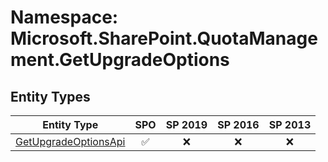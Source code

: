 # Namespace: Microsoft.SharePoint.QuotaManagement.GetUpgradeOptions

## Entity Types

Entity Type | SPO | SP 2019 | SP 2016 | SP 2013
----------|:---:|:-------:|:-------:|:-------:
[GetUpgradeOptionsApi](./EntityTypes/GetUpgradeOptionsApi.md) | ✅ | ❌ | ❌ | ❌